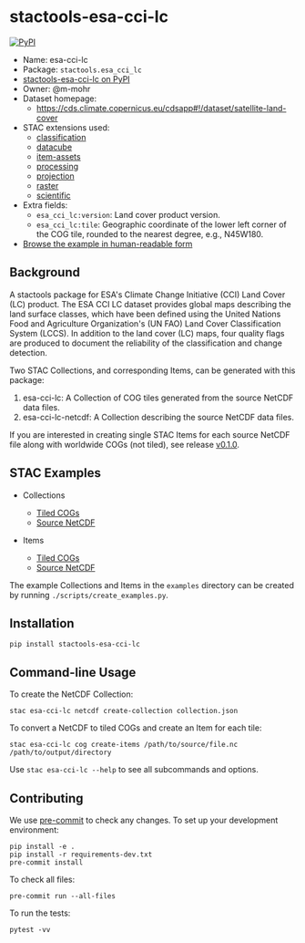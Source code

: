 # stactools-esa-cci-lc

[![PyPI](https://img.shields.io/pypi/v/stactools-esa-cci-lc)](https://pypi.org/project/stactools-esa-cci-lc/)

- Name: esa-cci-lc
- Package: `stactools.esa_cci_lc`
- [stactools-esa-cci-lc on PyPI](https://pypi.org/project/stactools-esa-cci-lc/)
- Owner: @m-mohr
- Dataset homepage:
  - <https://cds.climate.copernicus.eu/cdsapp#!/dataset/satellite-land-cover>
- STAC extensions used:
  - [classification](https://github.com/stac-extensions/classification/)
  - [datacube](https://github.com/stac-extensions/datacube/)
  - [item-assets](https://github.com/stac-extensions/item-assets)
  - [processing](https://github.com/stac-extensions/processing/)
  - [projection](https://github.com/stac-extensions/projection/)
  - [raster](https://github.com/stac-extensions/raster/)
  - [scientific](https://github.com/stac-extensions/scientific)
- Extra fields:
  - `esa_cci_lc:version`: Land cover product version.
  - `esa_cci_lc:tile`: Geographic coordinate of the lower left corner of the COG tile, rounded to the nearest degree, e.g., N45W180.
- [Browse the example in human-readable form](https://radiantearth.github.io/stac-browser/#/external/raw.githubusercontent.com/stactools-packages/esa-cci-lc/main/examples/catalog.json)

## Background

A stactools package for ESA's Climate Change Initiative (CCI) Land Cover (LC)
product. The ESA CCI LC dataset provides global maps describing the land surface classes,
which have been defined using the United Nations Food and Agriculture
Organization's (UN FAO) Land Cover Classification System (LCCS).
In addition to the land cover (LC) maps, four quality flags are produced to
document the reliability of the classification and change detection.

Two STAC Collections, and corresponding Items, can be generated with this package:

1. esa-cci-lc: A Collection of COG tiles generated from the source NetCDF data files.
2. esa-cci-lc-netcdf: A Collection describing the source NetCDF data files.

If you are interested in creating single STAC Items for each source NetCDF file along with worldwide COGs (not tiled), see release [v0.1.0](https://github.com/stactools-packages/esa-cci-lc/releases/tag/v0.1.0).

## STAC Examples

- Collections
  - [Tiled COGs](examples/esa-cci-lc/collection.json)
  - [Source NetCDF](examples/esa-cci-lc-netcdf/collection.json)

- Items
  - [Tiled COGs](examples/esa-cci-lc/C3S-LC-L4-LCCS-Map-300m-P1Y-2018-v2.1.1-N79W180/C3S-LC-L4-LCCS-Map-300m-P1Y-2018-v2.1.1-N79W180.json)
  - [Source NetCDF](examples/esa-cci-lc-netcdf/C3S-LC-L4-LCCS-Map-300m-P1Y-2018-v2.1.1/C3S-LC-L4-LCCS-Map-300m-P1Y-2018-v2.1.1.json)

The example Collections and Items in the `examples` directory can be created by running `./scripts/create_examples.py`.

## Installation

```shell
pip install stactools-esa-cci-lc
```

## Command-line Usage

To create the NetCDF Collection:

```shell
stac esa-cci-lc netcdf create-collection collection.json
```

To convert a NetCDF to tiled COGs and create an Item for each tile:

```shell
stac esa-cci-lc cog create-items /path/to/source/file.nc /path/to/output/directory
```

Use `stac esa-cci-lc --help` to see all subcommands and options.

## Contributing

We use [pre-commit](https://pre-commit.com/) to check any changes.
To set up your development environment:

```shell
pip install -e .
pip install -r requirements-dev.txt
pre-commit install
```

To check all files:

```shell
pre-commit run --all-files
```

To run the tests:

```shell
pytest -vv
```
